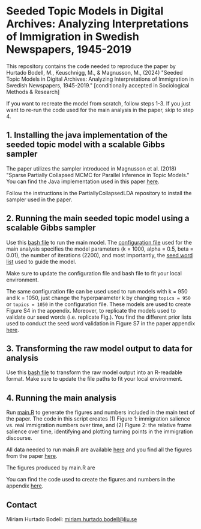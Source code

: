 # Seeded Topic Models in Digital Archives: Analyzing Interpretations of Immigration in Swedish Newspapers, 1945-2019

This repository contains the code needed to reproduce the paper by Hurtado Bodell, M., Keuschnigg, M., & Magnusson, M., (2024) "Seeded Topic Models in Digital Archives: Analyzing Interpretations of Immigration in Swedish Newspapers, 1945-2019." [conditionally accepted in Sociological Methods & Research]

If you want to recreate the model from scratch, follow steps 1-3. If you just want to re-run the code used for the main analysis in the paper, skip to step 4.

## 1. Installing the java implementation of the seeded topic model with a scalable Gibbs sampler

The paper utilizes the sampler introduced in Magnusson et al. (2018) "Sparse Partially Collapsed MCMC for Parallel Inference in Topic Models." You can find the Java implementation used in this paper [here](https://github.com/lejon/PartiallyCollapsedLDA).

Follow the instructions in the PartiallyCollapsedLDA repository to install the sampler used in the paper.

## 2. Running the main seeded topic model using a scalable Gibbs sampler

Use this [bash file](https://github.com/mhbodell/seeded_topic_models_digital_archives/blob/main/bash/shells/0_run_main_model.sh) to run the main model. The [configuration file](https://github.com/mhbodell/seeded_topic_models_digital_archives/blob/main/bash/configs/main_model_k1000.cfg) used for the main analysis specifies the model parameters (k = 1000, alpha = 0.5, beta = 0.01), the number of iterations (2200), and most importantly, the [seed word list](https://github.com/mhbodell/seeded_topic_models_digital_archives/blob/main/bash/priors/priors_main.txt) used to guide the model.

Make sure to update the configuration file and bash file to fit your local environment.

The same configuration file can be used used to run models with k = 950 and k = 1050, just change the hyperparameter k by changing `topics = 950` or `topics = 1050` in the configuration file. These models are used to create Figure S4 in the appendix. Moreover, to replicate the models used to validate our seed words (i.e. replicate Fig.). You find the different prior lists used to conduct the seed word validation in Figure S7 in the paper appendix [here](https://github.com/mhbodell/seeded_topic_models_digital_archives/tree/main/bash/priors/seed_word_validation_priors). 

## 3. Transforming the raw model output to data for analysis

Use this [bash file](https://github.com/mhbodell/seeded_topic_models_digital_archives/blob/main/bash/shells/1_chunk_data_get_output.sh) to transform the raw model output into an R-readable format. Make sure to update the file paths to fit your local environment.

## 4. Running the main analysis

Run [main.R](https://github.com/mhbodell/seeded_topic_models_digital_archives/blob/main/code/in_paper_analysis/main.R) to generate the figures and numbers included in the main text of the paper. The code in this script creates (1) Figure 1: immigration salience vs. real immigration numbers over time, and (2) Figure 2: the relative frame salience over time, identifying and plotting turning points in the immigration discourse.

All data needed to run main.R are available [here](https://github.com/mhbodell/seeded_topic_models_digital_archives/tree/main/data) and you find all the figures from the paper [here](https://github.com/mhbodell/seeded_topic_models_digital_archives/tree/main/output/0_025).

The figures produced by main.R are

You can find the code used to create the figures and numbers in the appendix [here](https://github.com/mhbodell/seeded_topic_models_digital_archives/tree/main/code/in_paper_analysis/supplementary).

## Contact

Miriam Hurtado Bodell: [miriam.hurtado.bodell@liu.se](mailto:miriam.hurtado.bodell@liu.se)
